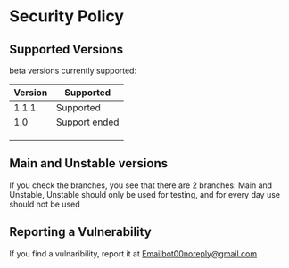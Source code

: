 # Security Policy

## Supported Versions

beta versions  currently supported:

| Version | Supported          |
| ------- | ------------------ |
| 1.1.1   |  Supported         |
| 1.0     |  Support ended     |
|         |                    |
|         |                    |
|         |                    |

## Main and Unstable versions

If you check the branches, you see that there are 2 branches: Main and Unstable, Unstable should only be used for testing, and for every day use should not be used


## Reporting a Vulnerability

If you find a vulnaribility, report it at Emailbot00noreply@gmail.com
